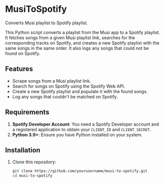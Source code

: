 # MusiToSpotify
Converts Musi playlist to Spotify playlist.

This Python script converts a playlist from the Musi app to a Spotify playlist. It fetches songs from a given Musi playlist link, searches for the corresponding tracks on Spotify, and creates a new Spotify playlist with the same songs in the same order. It also logs any songs that could not be found on Spotify.

## Features
- Scrape songs from a Musi playlist link.
- Search for songs on Spotify using the Spotify Web API.
- Create a new Spotify playlist and populate it with the found songs.
- Log any songs that couldn't be matched on Spotify.

## Requirements
1. **Spotify Developer Account**: You need a Spotify Developer account and a registered application to obtain your `CLIENT_ID` and `CLIENT_SECRET`.
2. **Python 3.9+**: Ensure you have Python installed on your system.

## Installation

1. Clone this repository:
   ```bash
   git clone https://github.com/yourusername/musi-to-spotify.git
   cd musi-to-spotify
